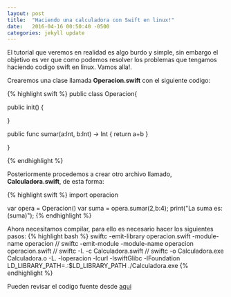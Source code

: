 ```yaml
---
layout: post
title:  "Haciendo una calculadora con Swift en linux!"
date:   2016-04-16 00:50:40 -0500
categories: jekyll update
---
```

El tutorial que veremos en realidad es algo burdo y simple, sin embargo el objetivo es ver que como podemos resolver
los problemas que tengamos haciendo codigo swift en linux.
Vamos alla!.

Crearemos una clase llamada **Operacion.swift** con el siguiente codigo:<br />

{% highlight swift %}
public class Operacion{


 public init() {

 }

  public func sumar(a:Int, b:Int) -> Int {
    return a+b
  }

}

{% endhighlight %}

Posteriormente procedemos a crear otro archivo llamado, **Calculadora.swift**, de esta forma:

{% highlight swift %}
import operacion

var opera = Operacion()
var suma = opera.sumar(2,b:4);
print("La suma es: \(suma)");
{% endhighlight %}

Ahora necesitamos compilar, para ello es necesario hacer los siguientes pasos:
{% highlight bash %}
swiftc -emit-library operacion.swift -module-name operacion //
swiftc -emit-module -module-name operacion operacion.swift //
swiftc -I. -c Calculadora.swift //
swiftc -o Calculadora.exe Calculadora.o -L. -loperacion -lcurl -lswiftGlibc -lFoundation
LD_LIBRARY_PATH=.:$LD_LIBRARY_PATH ./Calculadora.exe
{% endhighlight %}

Pueden revisar el codigo fuente desde [aqui](https://www.google.com)
